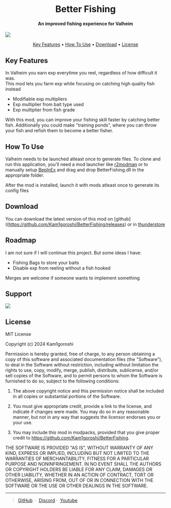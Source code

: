 
<h1 align="center">
  <br>
  <br>
  Better Fishing
  <br>
</h1>

<h4 align="center">An improved fishing experience for Valheim</h4>
<img src=https://i.imgur.com/I2ErpLp.png>
<p align="center">
  <a href="https://badge.fury.io/js/electron-markdownify">

<p align="center">
  <a href="#key-features">Key Features</a> •
  <a href="#how-to-use">How To Use</a> •
  <a href="#download">Download</a> •
  <a href="#license">License</a>
</p>

## Key Features

In Valheim you earn exp everytime you reel, regardless of how difficult it was.<br>
This mod lets you farm exp while focusing on catching high quality fish instead

 
* Modifiable exp multipliers
* Exp multiplier from bait type used
* Exp multiplier from fish grade

With this mod, you can improve your fishing skill faster by catching better fish. Additionally you could make "training ponds", where you can throw your fish and refish them to become a better fisher.
## How To Use

Valheim needs to be launched atleast once to generate files. To clone and run this application, you'll need a mod launcher like [r2modman](https://r2modman.com/download/) or to manually setup [BepInEx](https://docs.bepinex.dev/articles/user_guide/installation/index.html) and drag and drop BetterFishing.dll in the appropriate folder. 

After the mod is installed, launch it with mods atleast once to generate its config files


## Download

You can download the latest version of this mod on [github]((https://github.com/Kam1goroshi/BetterFishing/releases) or in [thunderstore](https://thunderstore.io/package/Kam1goroshi/)


## Roadmap

I am not sure if I will continue this project. But some ideas I have:
- Fishing Bags to store your baits
- Disable exp from reeling without a fish hooked

Merges are welcome if someone wants to implement something

## Support

<a href="https://www.buymeacoffee.com/kam1goroshi_"><img src="https://img.buymeacoffee.com/button-api/?text=Buy me a coffee&emoji=&slug=kam1goroshi_&button_colour=b3906f&font_colour=000000&font_family=Cookie&outline_colour=000000&coffee_colour=FFDD00" /></a>

## License

MIT License

Copyright (c) 2024 Kam1goroshi

Permission is hereby granted, free of charge, to any person obtaining a copy of this software and associated documentation files (the "Software"), to deal in the Software without restriction, including without limitation the rights to use, copy, modify, merge, publish, distribute, sublicense, and/or sell copies of the Software, and to permit persons to whom the Software is furnished to do so, subject to the following conditions:

1. The above copyright notice and this permission notice shall be included in all copies or substantial portions of the Software.

2. You must give appropriate credit, provide a link to the license, and indicate if changes were made. You may do so in any reasonable manner, but not in any way that suggests the licensor endorses you or your use.

3. You may include this mod in modpacks, provided that you give proper credit to https://github.com/Kam1goroshi/BetterFishing.

THE SOFTWARE IS PROVIDED "AS IS", WITHOUT WARRANTY OF ANY KIND, EXPRESS OR IMPLIED, INCLUDING BUT NOT LIMITED TO THE WARRANTIES OF MERCHANTABILITY, FITNESS FOR A PARTICULAR PURPOSE AND NONINFRINGEMENT. IN NO EVENT SHALL THE AUTHORS OR COPYRIGHT HOLDERS BE LIABLE FOR ANY CLAIM, DAMAGES OR OTHER LIABILITY, WHETHER IN AN ACTION OF CONTRACT, TORT OR OTHERWISE, ARISING FROM, OUT OF OR IN CONNECTION WITH THE SOFTWARE OR THE USE OR OTHER DEALINGS IN THE SOFTWARE.

---

> [GitHub](https://github.com/amitmerchant1990) &nbsp;&middot;&nbsp;
> [Discord](https://discordapp.com/users/455756322655174659)&nbsp;&middot;&nbsp;
> [Youtube](https://www.youtube.com/@Kam1goroshi)
